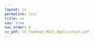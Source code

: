 ```yaml
---
layout: cv
permalink: /cv/
title: cv
nav: true
nav_order: 4
cv_pdf: CV_Tawheed_MSCS_Application.pdf
---
```

